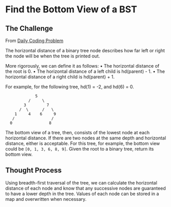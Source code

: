 # Find the Bottom View of a BST

## The Challenge
From [Daily Coding Problem](https://www.dailycodingproblem.com/)

The horizontal distance of a binary tree node describes how far left or right the node will be when the tree is printed out.

More rigorously, we can define it as follows:
	•	The horizontal distance of the root is 0.
	•	The horizontal distance of a left child is hd(parent) - 1.
	•	The horizontal distance of a right child is hd(parent) + 1.

For example, for the following tree, hd(1) = -2, and hd(6) = 0.
```
             5
          /     \
        3         7
      /  \      /   \
    1     4    6     9
   /                /
  0                8
```
The bottom view of a tree, then, consists of the lowest node at each horizontal distance. If there are two nodes at the same depth and horizontal distance, either is acceptable.
For this tree, for example, the bottom view could be `[0, 1, 3, 6, 8, 9]`.
Given the root to a binary tree, return its bottom view.

## Thought Process
Using breadth-first traversal of the tree, we can calculate the horizontal distance of each node and know that any successive nodes are guaranteed to have a lower depth in the tree. Values of each node can be stored in a map and overwritten when necessary.